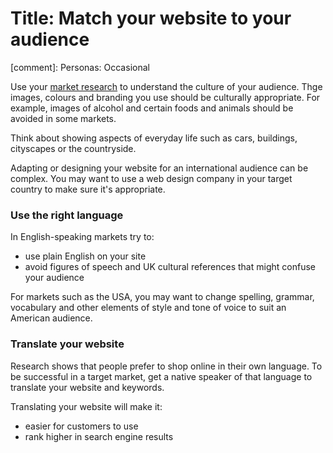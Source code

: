 # Title: Match your website to your audience
[comment]: Personas: Occasional

Use your [market research](/market-research/do-research-first "Do research first") to understand the culture of your audience. Thge images, colours and branding you use should be culturally appropriate. For example, images of alcohol and certain foods and animals should be avoided in some markets.

Think about showing aspects of everyday life such as cars, buildings, cityscapes or the countryside.

Adapting or designing your website for an international audience can be complex. You may want to use a web design company in your target country to make sure it's appropriate.

### Use the right language 

In English-speaking markets try to: 

- use plain English on your site
- avoid figures of speech and UK cultural references that might confuse your audience 

For markets such as the USA, you may want to change spelling, grammar, vocabulary and other elements of style and tone of voice to suit an American audience.

### Translate your website

Research shows that people prefer to shop online in their own language. To be successful in a target market, get a native speaker of that language to translate your website and keywords. 

Translating your website will make it: 

- easier for customers to use
- rank higher in search engine results 
